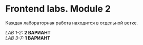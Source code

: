# Frontend labs. Module 2

Каждая лабораторная работа находится в отдельной ветке.

*LAB 1-2:* **2 ВАРИАНТ**  
*LAB 3-7:* **1 ВАРИАНТ**
